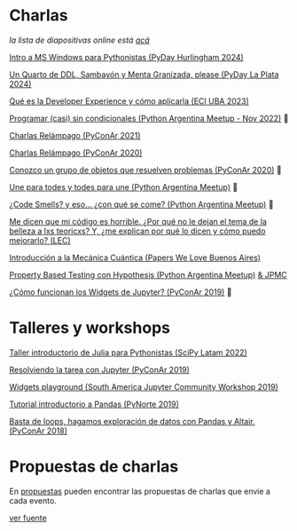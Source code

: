 # Charlas

*la lista de diapositivas online está [acá](http://slides.saxa.xyz)*

[Intro a MS Windows para Pythonistas (PyDay Hurlingham 2024)](./presentaciones/pyday_hurlingham_2024/)

[Un Quarto de DDL, Sambayón y Menta Granizada, please (PyDay La Plata 2024)](./presentaciones/pyday_la_plata_2024/)

[Qué es la Developer Experience y cómo aplicarla (ECI UBA 2023)](./presentaciones/eci_2023/) 

[Programar (casi) sin condicionales (Python Argentina Meetup - Nov 2022)](./presentaciones/pyar_sincondicionales/) 📼

[Charlas Relámpago (PyConAr 2021)](./presentaciones/pyconar_2021/)

[Charlas Relámpago (PyConAr 2020)](https://github.com/akielbowicz/presentations/tree/pyconar_2020_charlas_relampago)

[Conozco un grupo de objetos que resuelven problemas (PyConAr 2020)](./presentaciones/pyconar_2020/) 📼

[Une para todes y todes para une (Python Argentina Meetup)](./presentaciones/pyar_pairprogramming/) 📼

[¿Code Smells? y eso... ¿con qué se come? (Python Argentina Meetup)](./presentaciones/pyar_codesmells/) 📼

[Me dicen que mi código es horrible. ¿Por qué no le dejan el tema de la belleza a lxs teoricxs? Y, ¿me explican por qué lo dicen y cómo puedo mejorarlo? (LEC)](./presentaciones/lec_journal_club/)

[Introducción a la Mecánica Cuántica (Papers We Love Buenos Aires)](./presentaciones/pwl_mecanica_cuantica/)

[Property Based Testing con Hypothesis (Python Argentina Meetup)](./presentaciones/pyar_hypotesis/) [& JPMC](./presentaciones/jpmc_hypothesis/)

[¿Cómo funcionan los Widgets de Jupyter? (PyConAr 2019)](./presentaciones/pyconar_2019/) 📼

# Talleres y workshops

[Taller introductorio de Julia para Pythonistas (SciPy Latam 2022)](https://github.com/akielbowicz/scipy-latam-2022-taller-julia)

[Resolviendo la tarea con Jupyter (PyConAr 2019)](https://github.com/akielbowicz/pyconar-2019-jupyter-tarea)

[Widgets playground (South America Jupyter Community Workshop 2019)](https://github.com/akielbowicz/ipywidgets-playground/tree/master)

[Tutorial introductorio a Pandas (PyNorte 2019)](https://github.com/akielbowicz/pynorte-tutorial-pandas)

[Basta de loops, hagamos exploración de datos con Pandas y Altair. (PyConAr 2018)](https://github.com/akielbowicz/pandas-altair_2018)

# Propuestas de charlas

En [propuestas](./propuestas/) pueden encontrar las propuestas de charlas que envie a cada evento.


[ver fuente](https://github.com/akielbowicz/presentations)
